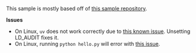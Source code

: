 This sample is mostly based off of [this sample repository](https://github.com/flox/floxenvs/tree/main/python-uv).

**Issues**

* On Linux, `uv` does not work correctly due to [this known issue](https://github.com/flox/flox/issues/1341). Unsetting LD_AUDIT fixes it.
* On Linux, running `python hello.py` will error with [this issue](https://nixos.wiki/wiki/Packaging/Quirks_and_Caveats#ImportError:_libstdc.2B.2B.so.6:_cannot_open_shared_object_file:_No_such_file).
